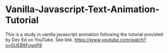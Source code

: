 # Vanilla-Javascript-Text-Animation-Tutorial
This is a study in vanilla javascript animation following the tutorial provided by Dev Ed on YouTube. See link.
https://www.youtube.com/watch?v=GUEB9FogoP8
